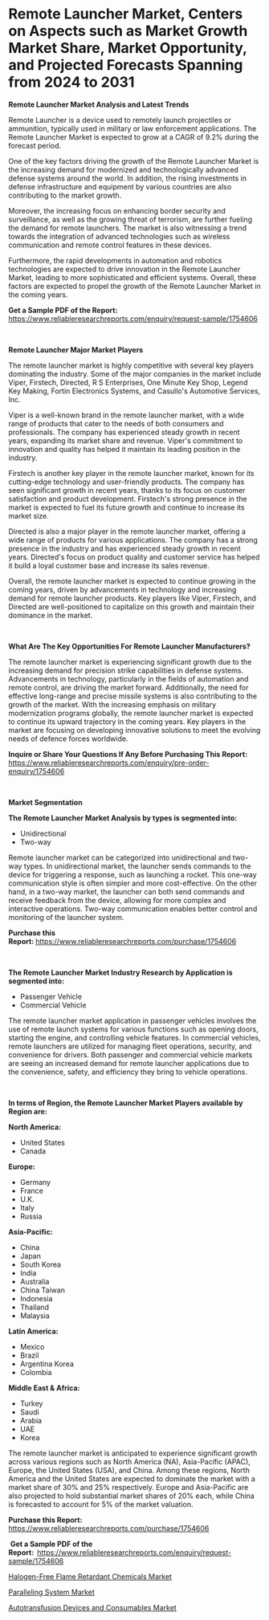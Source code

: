<p><h1>Remote Launcher Market, Centers on Aspects such as Market Growth Market Share, Market Opportunity, and Projected Forecasts Spanning from 2024 to 2031</h1></p><p><strong>Remote Launcher Market Analysis and Latest Trends</strong></p>
<p><p>Remote Launcher is a device used to remotely launch projectiles or ammunition, typically used in military or law enforcement applications. The Remote Launcher Market is expected to grow at a CAGR of 9.2% during the forecast period. </p><p>One of the key factors driving the growth of the Remote Launcher Market is the increasing demand for modernized and technologically advanced defense systems around the world. In addition, the rising investments in defense infrastructure and equipment by various countries are also contributing to the market growth. </p><p>Moreover, the increasing focus on enhancing border security and surveillance, as well as the growing threat of terrorism, are further fueling the demand for remote launchers. The market is also witnessing a trend towards the integration of advanced technologies such as wireless communication and remote control features in these devices. </p><p>Furthermore, the rapid developments in automation and robotics technologies are expected to drive innovation in the Remote Launcher Market, leading to more sophisticated and efficient systems. Overall, these factors are expected to propel the growth of the Remote Launcher Market in the coming years.</p></p>
<p><strong>Get a Sample PDF of the Report:&nbsp;</strong> <a href="https://www.reliableresearchreports.com/enquiry/request-sample/1754606">https://www.reliableresearchreports.com/enquiry/request-sample/1754606</a></p>
<p>&nbsp;</p>
<p><strong>Remote Launcher Major Market Players</strong></p>
<p><p>The remote launcher market is highly competitive with several key players dominating the industry. Some of the major companies in the market include Viper, Firstech, Directed, R S Enterprises, One Minute Key Shop, Legend Key Making, Fortin Electronics Systems, and Casullo's Automotive Services, Inc. </p><p>Viper is a well-known brand in the remote launcher market, with a wide range of products that cater to the needs of both consumers and professionals. The company has experienced steady growth in recent years, expanding its market share and revenue. Viper's commitment to innovation and quality has helped it maintain its leading position in the industry.</p><p>Firstech is another key player in the remote launcher market, known for its cutting-edge technology and user-friendly products. The company has seen significant growth in recent years, thanks to its focus on customer satisfaction and product development. Firstech's strong presence in the market is expected to fuel its future growth and continue to increase its market size.</p><p>Directed is also a major player in the remote launcher market, offering a wide range of products for various applications. The company has a strong presence in the industry and has experienced steady growth in recent years. Directed's focus on product quality and customer service has helped it build a loyal customer base and increase its sales revenue.</p><p>Overall, the remote launcher market is expected to continue growing in the coming years, driven by advancements in technology and increasing demand for remote launcher products. Key players like Viper, Firstech, and Directed are well-positioned to capitalize on this growth and maintain their dominance in the market.</p></p>
<p>&nbsp;</p>
<p><strong>What Are The Key Opportunities For Remote Launcher Manufacturers?</strong></p>
<p><p>The remote launcher market is experiencing significant growth due to the increasing demand for precision strike capabilities in defense systems. Advancements in technology, particularly in the fields of automation and remote control, are driving the market forward. Additionally, the need for effective long-range and precise missile systems is also contributing to the growth of the market. With the increasing emphasis on military modernization programs globally, the remote launcher market is expected to continue its upward trajectory in the coming years. Key players in the market are focusing on developing innovative solutions to meet the evolving needs of defence forces worldwide.</p></p>
<p><strong>Inquire or Share Your Questions If Any Before Purchasing This Report:</strong> <a href="https://www.reliableresearchreports.com/enquiry/pre-order-enquiry/1754606">https://www.reliableresearchreports.com/enquiry/pre-order-enquiry/1754606</a></p>
<p>&nbsp;</p>
<p><strong>Market Segmentation</strong></p>
<p><strong>The Remote Launcher Market Analysis by types is segmented into:</strong></p>
<p><ul><li>Unidirectional</li><li>Two-way</li></ul></p>
<p><p>Remote launcher market can be categorized into unidirectional and two-way types. In unidirectional market, the launcher sends commands to the device for triggering a response, such as launching a rocket. This one-way communication style is often simpler and more cost-effective. On the other hand, in a two-way market, the launcher can both send commands and receive feedback from the device, allowing for more complex and interactive operations. Two-way communication enables better control and monitoring of the launcher system.</p></p>
<p><strong>Purchase this Report:&nbsp;</strong><a href="https://www.reliableresearchreports.com/purchase/1754606">https://www.reliableresearchreports.com/purchase/1754606</a></p>
<p>&nbsp;</p>
<p><strong>The Remote Launcher Market Industry Research by Application is segmented into:</strong></p>
<p><ul><li>Passenger Vehicle</li><li>Commercial Vehicle</li></ul></p>
<p><p>The remote launcher market application in passenger vehicles involves the use of remote launch systems for various functions such as opening doors, starting the engine, and controlling vehicle features. In commercial vehicles, remote launchers are utilized for managing fleet operations, security, and convenience for drivers. Both passenger and commercial vehicle markets are seeing an increased demand for remote launcher applications due to the convenience, safety, and efficiency they bring to vehicle operations.</p></p>
<p>&nbsp;</p>
<p><strong>In terms of Region, the Remote Launcher Market Players available by Region are:</strong></p>
<p>
    <p> <strong> North America: </strong>
        <ul>
            <li>United States</li>
            <li>Canada</li>
        </ul>
        </p> 
    <p> <strong> Europe: </strong>
        <ul>
            <li>Germany</li>
            <li>France</li>
            <li>U.K.</li>
            <li>Italy</li>
            <li>Russia</li>
        </ul>
        </p> 
    <p> <strong> Asia-Pacific: </strong>
        <ul>
            <li>China</li>
            <li>Japan</li>
            <li>South Korea</li>
            <li>India</li>
            <li>Australia</li>
            <li>China Taiwan</li>
            <li>Indonesia</li>
            <li>Thailand</li>
            <li>Malaysia</li>
        </ul>
        </p> 
    <p> <strong> Latin America: </strong>
        <ul>
            <li>Mexico</li>
            <li>Brazil</li>
            <li>Argentina Korea</li>
            <li>Colombia</li>
        </ul>
        </p> 
    <p> <strong> Middle East & Africa: </strong>
        <ul>
            <li>Turkey</li>
            <li>Saudi</li>
            <li>Arabia</li>
            <li>UAE</li>
            <li>Korea</li>
        </ul>
    </p>
    </p>
<p><p>The remote launcher market is anticipated to experience significant growth across various regions such as North America (NA), Asia-Pacific (APAC), Europe, the United States (USA), and China. Among these regions, North America and the United States are expected to dominate the market with a market share of 30% and 25% respectively. Europe and Asia-Pacific are also projected to hold substantial market shares of 20% each, while China is forecasted to account for 5% of the market valuation.</p></p>
<p><strong>Purchase this Report: </strong><a href="https://www.reliableresearchreports.com/purchase/1754606">https://www.reliableresearchreports.com/purchase/1754606</a></p>
<p>&nbsp;<strong>Get a Sample PDF of the Report:&nbsp;&nbsp;</strong><a href="https://www.reliableresearchreports.com/enquiry/request-sample/1754606">https://www.reliableresearchreports.com/enquiry/request-sample/1754606</a></p>
<p><strong></strong></p>
<p><p><a href="https://view.publitas.com/reportprime-1/halogen-free-flame-retardant-chemicals-market-growth-market-trends-covid-19-impact-and-forecasts-for-period-from-2023-2030/">Halogen-Free Flame Retardant Chemicals Market</a></p><p><a href="https://view.publitas.com/reportprime-1/paralleling-system-market-challenges-opportunities-and-growth-drivers-and-major-market-players-forecasted-for-period-from-2024-2031/">Paralleling System Market</a></p><p><a href="https://view.publitas.com/reportprime-1/autotransfusion-devices-and-consumables-market-size-growth-outlook-from-2023-to-2030-projecting-at-markets-trends-analysis-by-application-regional-outlook-and-revenue/">Autotransfusion Devices and Consumables Market</a></p></p>